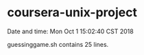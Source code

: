 # coursera-unix-project

Date and time: Mon Oct 1 15:02:40 CST 2018

guessinggame.sh contains 25 lines.

